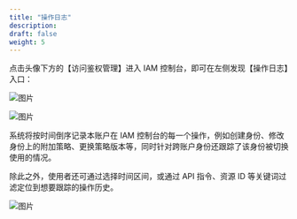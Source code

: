 ```yaml
---
title: "操作日志"
description: 
draft: false
weight: 5
---
```


点击头像下方的【访问鉴权管理】进入 IAM 控制台，即可在左侧发现【操作日志】入口：

![图片](../../_images/log1.png)

![图片](../../_images/log2.png)

系统将按时间倒序记录本账户在 IAM 控制台的每一个操作，例如创建身份、修改身份上的附加策略、更换策略版本等，同时针对跨账户身份还跟踪了该身份被切换使用的情况。

除此之外，使用者还可通过选择时间区间，或通过 API 指令、资源 ID 等关键词过滤定位到想要跟踪的操作历史。

![图片](../../_images/log3.png)